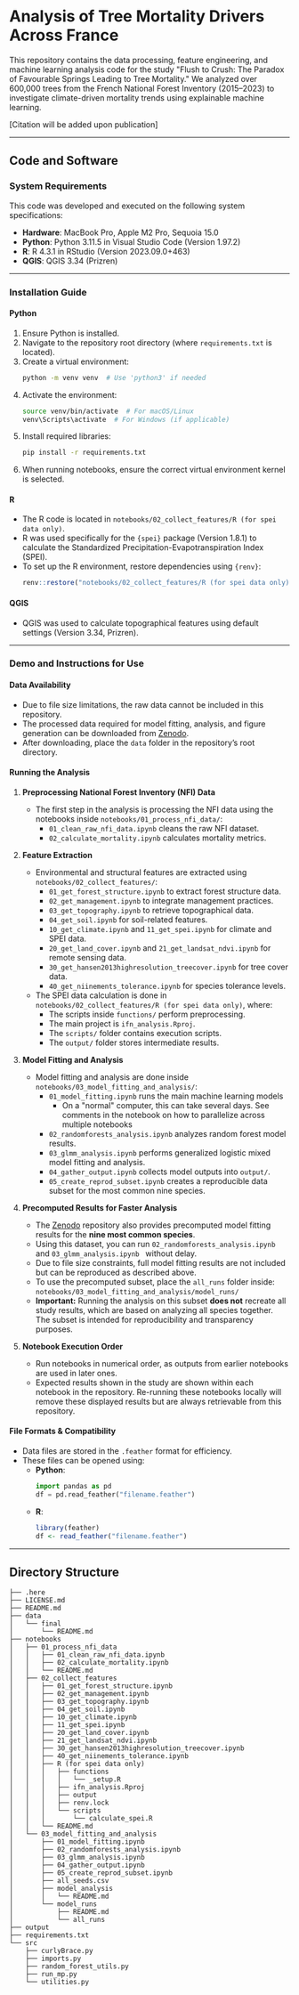# Analysis of Tree Mortality Drivers Across France

This repository contains the data processing, feature engineering, and machine learning analysis code for the study "Flush to Crush: The Paradox of Favourable Springs Leading to Tree Mortality." We analyzed over 600,000 trees from the French National Forest Inventory (2015–2023) to investigate climate-driven mortality trends using explainable machine learning.

[Citation will be added upon publication]

---

## Code and Software
### System Requirements

This code was developed and executed on the following system specifications:

- **Hardware**: MacBook Pro, Apple M2 Pro, Sequoia 15.0
- **Python**: Python 3.11.5 in Visual Studio Code (Version 1.97.2)
- **R**: R 4.3.1 in RStudio (Version 2023.09.0+463)
- **QGIS**: QGIS 3.34 (Prizren)

---

### Installation Guide

#### Python

1. Ensure Python is installed.
2. Navigate to the repository root directory (where `requirements.txt` is located).
3. Create a virtual environment:
   ```bash
   python -m venv venv  # Use 'python3' if needed
   ```
4. Activate the environment:
   ```bash
   source venv/bin/activate  # For macOS/Linux
   venv\Scripts\activate  # For Windows (if applicable)
   ```
5. Install required libraries:
   ```bash
   pip install -r requirements.txt
   ```
6. When running notebooks, ensure the correct virtual environment kernel is selected.

#### R

- The R code is located in `notebooks/02_collect_features/R (for spei data only)`.
- R was used specifically for the `{spei}` package (Version 1.8.1) to calculate the Standardized Precipitation-Evapotranspiration Index (SPEI).
- To set up the R environment, restore dependencies using `{renv}`:
  ```r
  renv::restore("notebooks/02_collect_features/R (for spei data only)/renv.lock")
  ```

#### QGIS

- QGIS was used to calculate topographical features using default settings (Version 3.34, Prizren).

---

### Demo and Instructions for Use

#### Data Availability

- Due to file size limitations, the raw data cannot be included in this repository.
- The processed data required for model fitting, analysis, and figure generation can be downloaded from [Zenodo](https://doi.org/10.5281/zenodo.14923701).
- After downloading, place the `data` folder in the repository’s root directory.

#### Running the Analysis

1. **Preprocessing National Forest Inventory (NFI) Data**
   - The first step in the analysis is processing the NFI data using the notebooks inside `notebooks/01_process_nfi_data/`:
     - `01_clean_raw_nfi_data.ipynb` cleans the raw NFI dataset.
     - `02_calculate_mortality.ipynb` calculates mortality metrics.

2. **Feature Extraction**
   - Environmental and structural features are extracted using `notebooks/02_collect_features/`:
     - `01_get_forest_structure.ipynb` to extract forest structure data.
     - `02_get_management.ipynb` to integrate management practices.
     - `03_get_topography.ipynb` to retrieve topographical data.
     - `04_get_soil.ipynb` for soil-related features.
     - `10_get_climate.ipynb` and `11_get_spei.ipynb` for climate and SPEI data.
     - `20_get_land_cover.ipynb` and `21_get_landsat_ndvi.ipynb` for remote sensing data.
     - `30_get_hansen2013highresolution_treecover.ipynb` for tree cover data.
     - `40_get_niinements_tolerance.ipynb` for species tolerance levels.
   - The SPEI data calculation is done in `notebooks/02_collect_features/R (for spei data only)`, where:
     - The scripts inside `functions/` perform preprocessing.
     - The main project is `ifn_analysis.Rproj`.
     - The `scripts/` folder contains execution scripts.
     - The `output/` folder stores intermediate results.

3. **Model Fitting and Analysis**
   - Model fitting and analysis are done inside `notebooks/03_model_fitting_and_analysis/`:
     - `01_model_fitting.ipynb` runs the main machine learning models
         - On a "normal" computer, this can take several days. See comments in the notebook on how to parallelize across multiple notebooks
     - `02_randomforests_analysis.ipynb` analyzes random forest model results.
     - `03_glmm_analysis.ipynb` performs generalized logistic mixed model fitting and analysis.
     - `04_gather_output.ipynb` collects model outputs into `output/`.
     - `05_create_reprod_subset.ipynb` creates a reproducible data subset for the most common nine species.

4. **Precomputed Results for Faster Analysis**
   - The [Zenodo](https://doi.org/10.5281/zenodo.14923701) repository also provides precomputed model fitting results for the **nine most common species**.
   - Using this dataset, you can run `02_randomforests_analysis.ipynb` and `03_glmm_analysis.ipynb ` without delay.
   - Due to file size constraints, full model fitting results are not included but can be reproduced as described above.
   - To use the precomputed subset, place the `all_runs` folder inside: `notebooks/03_model_fitting_and_analysis/model_runs/`
   - **Important:** Running the analysis on this subset **does not** recreate all study results, which are based on analyzing all species together.  
     The subset is intended for reproducibility and transparency purposes.

5. **Notebook Execution Order**
   - Run notebooks in numerical order, as outputs from earlier notebooks are used in later ones.
   - Expected results shown in the study are shown within each notebook in the repository. Re-running these notebooks locally will remove these displayed results but are always retrievable from this repository.

#### File Formats & Compatibility

- Data files are stored in the `.feather` format for efficiency.
- These files can be opened using:
  - **Python**:
    ```python
    import pandas as pd
    df = pd.read_feather("filename.feather")
    ```
  - **R**:
    ```r
    library(feather)
    df <- read_feather("filename.feather")
    ```

---

## Directory Structure

```
├── .here
├── LICENSE.md
├── README.md
├── data
│   └── final
│       └── README.md
├── notebooks
│   ├── 01_process_nfi_data
│   │   ├── 01_clean_raw_nfi_data.ipynb
│   │   ├── 02_calculate_mortality.ipynb
│   │   └── README.md
│   ├── 02_collect_features
│   │   ├── 01_get_forest_structure.ipynb
│   │   ├── 02_get_management.ipynb
│   │   ├── 03_get_topography.ipynb
│   │   ├── 04_get_soil.ipynb
│   │   ├── 10_get_climate.ipynb
│   │   ├── 11_get_spei.ipynb
│   │   ├── 20_get_land_cover.ipynb
│   │   ├── 21_get_landsat_ndvi.ipynb
│   │   ├── 30_get_hansen2013highresolution_treecover.ipynb
│   │   ├── 40_get_niinements_tolerance.ipynb
│   │   ├── R (for spei data only)
│   │   │   ├── functions
│   │   │   │   └── _setup.R
│   │   │   ├── ifn_analysis.Rproj
│   │   │   ├── output
│   │   │   ├── renv.lock
│   │   │   └── scripts
│   │   │       └── calculate_spei.R
│   │   └── README.md
│   └── 03_model_fitting_and_analysis
│       ├── 01_model_fitting.ipynb
│       ├── 02_randomforests_analysis.ipynb
│       ├── 03_glmm_analysis.ipynb
│       ├── 04_gather_output.ipynb
│       ├── 05_create_reprod_subset.ipynb
│       ├── all_seeds.csv
│       ├── model_analysis
│       │   └── README.md
│       └── model_runs
│           ├── README.md
│           └── all_runs
├── output
├── requirements.txt
└── src
    ├── curlyBrace.py
    ├── imports.py
    ├── random_forest_utils.py
    ├── run_mp.py
    └── utilities.py
```